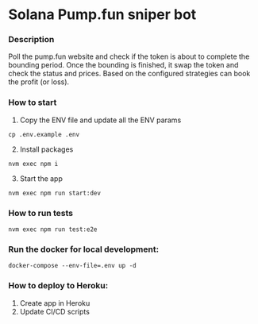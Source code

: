 # Solana Pump.fun sniper bot

### Description
Poll the pump.fun website and check if the token is about to complete the bounding period. 
Once the bounding is finished, it swap the token and check the status and prices. 
Based on the configured strategies can book the profit (or loss). 

### How to start

1. Copy the ENV file and update all the ENV params
```shell
cp .env.example .env
```

2. Install packages
```shell
nvm exec npm i
```

3. Start the app
```shell
nvm exec npm run start:dev
```


### How to run tests
```shell
nvm exec npm run test:e2e
```

### Run the docker for local development:
```shell
docker-compose --env-file=.env up -d
```

### How to deploy to Heroku:
1. Create app in Heroku
2. Update CI/CD scripts